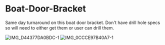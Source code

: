 # Boat-Door-Bracket
Same day turnaround on this boat door bracket. Don't have drill hole specs so will need to either get them or user can drill them.

![IMG_D44377DA0BDC-1](https://github.com/user-attachments/assets/bb2493bc-59d3-4469-b49a-358216a92164)
![IMG_0CCCE97B40A7-1](https://github.com/user-attachments/assets/6cb685c3-d369-41dd-8406-7c74a1de8c69)

